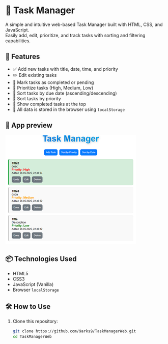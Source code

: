 # 📝 Task Manager

A simple and intuitive web-based Task Manager built with HTML, CSS, and JavaScript.  
Easily add, edit, prioritize, and track tasks with sorting and filtering capabilities.

## 🚀 Features

- ✅ Add new tasks with title, date, time, and priority
- ✏️ Edit existing tasks
- 🔄 Mark tasks as completed or pending
- 🔺 Prioritize tasks (High, Medium, Low)
- 📅 Sort tasks by due date (ascending/descending)
- 📌 Sort tasks by priority
- 📂 Show completed tasks at the top
- 💾 All data is stored in the browser using `localStorage`

## 📸 App preview

![screenshot](task-manager-preview.png)

## 📦 Technologies Used

- HTML5
- CSS3
- JavaScript (Vanilla)
- Browser `localStorage`

## 🛠 How to Use

1. Clone this repository:

   ```bash
   git clone https://github.com/9arks9/TaskManagerWeb.git
   cd TaskManagerWeb

